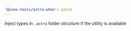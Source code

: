 ```yaml
---
'@inox-tools/astro-when': patch
---
```


Inject types in `.astro` folder structure if the utility is available

